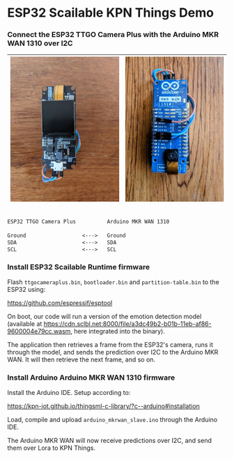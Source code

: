 

# ESP32 Scailable KPN Things Demo

### Connect the ESP32 TTGO Camera Plus with the Arduino MKR WAN 1310 over I2C

| <img src="docs/img/esp32.jpg" alt="esp32" style="zoom: 50%;" /> | <img src="docs/img/arduino.jpg" alt="arduino" style="zoom: 50%;" /> |
| ------------------------------------------------------------ | ------------------------------------------------------------ |



```

ESP32 TTGO Camera Plus          Arduino MKR WAN 1310

Ground                  <--->   Ground
SDA                     <--->   SDA
SCL                     <--->   SCL

```



### Install ESP32 Scailable Runtime firmware

Flash `ttgocameraplus.bin`, `bootloader.bin` and `partition-table.bin` to the ESP32 using:

https://github.com/espressif/esptool

On boot, our code will run a version of the emotion detection model (available at https://cdn.sclbl.net:8000/file/a3dc49b2-b01b-11eb-af86-9600004e79cc.wasm, here integrated into the binary).

The application then retrieves a frame from the ESP32's camera, runs it through the model, and sends the prediction over I2C to the Arduino MKR WAN. It will then retrieve the next frame, and so on.

### Install Arduino Arduino MKR WAN 1310 firmware

Install the Arduino IDE. Setup according to:

https://kpn-iot.github.io/thingsml-c-library/?c--arduino#installation

Load, compile and upload `arduino_mkrwan_slave.ino` through the Arduino IDE.

The Arduino MKR WAN will now receive predictions over I2C, and send them over Lora to KPN Things.



